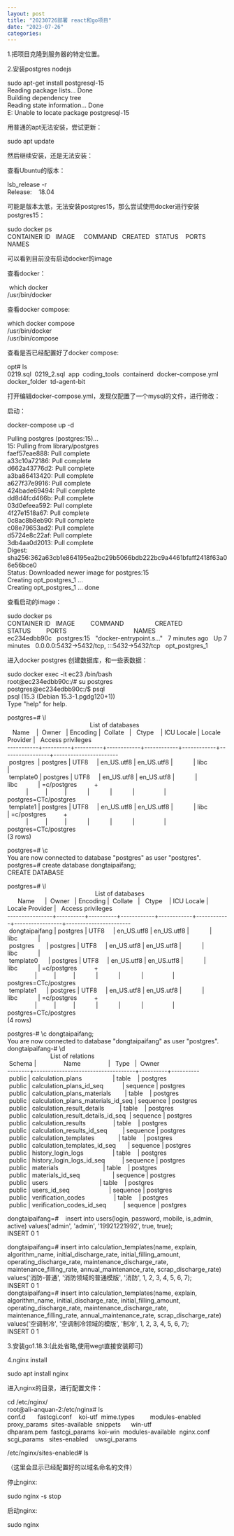 ```yaml
---
layout: post
title: "20230726部署 react和go项目"
date: "2023-07-26"
categories: 
---
```

<p>1.把项目克隆到服务器的特定位置。</p>

<p>2.安装postgres nodejs</p>

<p>sudo apt-get install postgresql-15<br />
Reading package lists... Done<br />
Building dependency tree&nbsp;&nbsp;&nbsp;&nbsp;&nbsp; &nbsp;<br />
Reading state information... Done<br />
E: Unable to locate package postgresql-15</p>

<p>用普通的apt无法安装，尝试更新：</p>

<p>sudo apt update</p>

<p>然后继续安装，还是无法安装：</p>

<p>查看Ubuntu的版本：</p>

<p>lsb_release -r<br />
Release:&nbsp;&nbsp; &nbsp;18.04</p>

<p>可能是版本太低，无法安装postgres15，那么尝试使用docker进行安装postgres15：</p>

<p>sudo docker ps<br />
CONTAINER ID&nbsp;&nbsp; IMAGE&nbsp;&nbsp;&nbsp;&nbsp; COMMAND&nbsp;&nbsp; CREATED&nbsp;&nbsp; STATUS&nbsp;&nbsp;&nbsp; PORTS&nbsp;&nbsp;&nbsp;&nbsp; NAMES</p>

<p>可以看到目前没有启动docker的image</p>

<p>查看docker：</p>

<p>&nbsp;which docker<br />
/usr/bin/docker</p>

<p>查看docker compose:</p>

<p>which docker compose<br />
/usr/bin/docker<br />
/usr/bin/compose</p>

<p>查看是否已经配置好了docker compose:</p>

<p>opt# ls<br />
0219.sql&nbsp; 0219_2.sql&nbsp; app&nbsp; coding_tools&nbsp; containerd&nbsp; docker-compose.yml&nbsp; docker_folder&nbsp; td-agent-bit</p>

<p>打开编辑docker-compose.yml，发现仅配置了一个mysql的文件，进行修改：</p>

<p>启动：</p>

<p>docker-compose up -d</p>

<p>Pulling postgres (postgres:15)...<br />
15: Pulling from library/postgres<br />
faef57eae888: Pull complete<br />
a33c10a72186: Pull complete<br />
d662a43776d2: Pull complete<br />
a3ba86413420: Pull complete<br />
a627f37e9916: Pull complete<br />
424bade69494: Pull complete<br />
dd8d4fcd466b: Pull complete<br />
03d0efeea592: Pull complete<br />
4f27e1518a67: Pull complete<br />
0c8ac8b8eb90: Pull complete<br />
c08e79653ad2: Pull complete<br />
d5724e8c22af: Pull complete<br />
3db4aa0d2013: Pull complete<br />
Digest: sha256:362a63cb1e864195ea2bc29b5066bdb222bc9a4461bfaff2418f63a06e56bce0<br />
Status: Downloaded newer image for postgres:15<br />
Creating opt_postgres_1 ...<br />
Creating opt_postgres_1 ... done</p>

<p>查看启动的image：</p>

<p>sudo docker ps<br />
CONTAINER ID&nbsp;&nbsp; IMAGE&nbsp;&nbsp;&nbsp;&nbsp;&nbsp;&nbsp;&nbsp;&nbsp; COMMAND&nbsp;&nbsp;&nbsp;&nbsp;&nbsp;&nbsp;&nbsp;&nbsp;&nbsp;&nbsp;&nbsp;&nbsp;&nbsp;&nbsp;&nbsp;&nbsp;&nbsp; CREATED&nbsp;&nbsp;&nbsp;&nbsp;&nbsp;&nbsp;&nbsp;&nbsp; STATUS&nbsp;&nbsp;&nbsp;&nbsp;&nbsp;&nbsp;&nbsp;&nbsp; PORTS&nbsp;&nbsp;&nbsp;&nbsp;&nbsp;&nbsp;&nbsp;&nbsp;&nbsp;&nbsp;&nbsp;&nbsp;&nbsp;&nbsp;&nbsp;&nbsp;&nbsp;&nbsp;&nbsp;&nbsp;&nbsp;&nbsp;&nbsp;&nbsp;&nbsp;&nbsp;&nbsp;&nbsp;&nbsp;&nbsp;&nbsp;&nbsp;&nbsp;&nbsp;&nbsp;&nbsp;&nbsp;&nbsp; NAMES<br />
ec234edbb90c&nbsp;&nbsp; postgres:15&nbsp;&nbsp; &quot;docker-entrypoint.s&hellip;&quot;&nbsp;&nbsp; 7 minutes ago&nbsp;&nbsp; Up 7 minutes&nbsp;&nbsp; 0.0.0.0:5432-&gt;5432/tcp, :::5432-&gt;5432/tcp&nbsp;&nbsp; opt_postgres_1</p>

<p>进入docker postgres 创建数据库，和一些表数据：</p>

<p>sudo docker exec -it ec23 /bin/bash<br />
root@ec234edbb90c:/# su postgres<br />
postgres@ec234edbb90c:/$ psql<br />
psql (15.3 (Debian 15.3-1.pgdg120+1))<br />
Type &quot;help&quot; for help.</p>

<p>postgres=# \l<br />
&nbsp;&nbsp;&nbsp;&nbsp;&nbsp;&nbsp;&nbsp;&nbsp;&nbsp;&nbsp;&nbsp;&nbsp;&nbsp;&nbsp;&nbsp;&nbsp;&nbsp;&nbsp;&nbsp;&nbsp;&nbsp;&nbsp;&nbsp;&nbsp;&nbsp;&nbsp;&nbsp;&nbsp;&nbsp;&nbsp;&nbsp;&nbsp;&nbsp;&nbsp;&nbsp;&nbsp;&nbsp;&nbsp;&nbsp;&nbsp;&nbsp;&nbsp;&nbsp;&nbsp;&nbsp;&nbsp;&nbsp; List of databases<br />
&nbsp;&nbsp; Name&nbsp;&nbsp;&nbsp; |&nbsp; Owner&nbsp;&nbsp; | Encoding |&nbsp; Collate&nbsp;&nbsp; |&nbsp;&nbsp; Ctype&nbsp;&nbsp;&nbsp; | ICU Locale | Locale Provider |&nbsp;&nbsp; Access privileges&nbsp; &nbsp;<br />
-----------+----------+----------+------------+------------+------------+-----------------+-----------------------<br />
&nbsp;postgres&nbsp; | postgres | UTF8&nbsp;&nbsp;&nbsp;&nbsp; | en_US.utf8 | en_US.utf8 |&nbsp;&nbsp;&nbsp;&nbsp;&nbsp;&nbsp;&nbsp;&nbsp;&nbsp;&nbsp;&nbsp; | libc&nbsp;&nbsp;&nbsp;&nbsp;&nbsp;&nbsp;&nbsp;&nbsp;&nbsp;&nbsp;&nbsp; |<br />
&nbsp;template0 | postgres | UTF8&nbsp;&nbsp;&nbsp;&nbsp; | en_US.utf8 | en_US.utf8 |&nbsp;&nbsp;&nbsp;&nbsp;&nbsp;&nbsp;&nbsp;&nbsp;&nbsp;&nbsp;&nbsp; | libc&nbsp;&nbsp;&nbsp;&nbsp;&nbsp;&nbsp;&nbsp;&nbsp;&nbsp;&nbsp;&nbsp; | =c/postgres&nbsp;&nbsp;&nbsp;&nbsp;&nbsp;&nbsp;&nbsp;&nbsp;&nbsp; +<br />
&nbsp;&nbsp;&nbsp;&nbsp;&nbsp;&nbsp;&nbsp;&nbsp;&nbsp;&nbsp; |&nbsp;&nbsp;&nbsp;&nbsp;&nbsp;&nbsp;&nbsp;&nbsp;&nbsp; |&nbsp;&nbsp;&nbsp;&nbsp;&nbsp;&nbsp;&nbsp;&nbsp;&nbsp; |&nbsp;&nbsp;&nbsp;&nbsp;&nbsp;&nbsp;&nbsp;&nbsp;&nbsp;&nbsp;&nbsp; |&nbsp;&nbsp;&nbsp;&nbsp;&nbsp;&nbsp;&nbsp;&nbsp;&nbsp;&nbsp;&nbsp; |&nbsp;&nbsp;&nbsp;&nbsp;&nbsp;&nbsp;&nbsp;&nbsp;&nbsp;&nbsp;&nbsp; |&nbsp;&nbsp;&nbsp;&nbsp;&nbsp;&nbsp;&nbsp;&nbsp;&nbsp;&nbsp;&nbsp;&nbsp;&nbsp;&nbsp;&nbsp;&nbsp; | postgres=CTc/postgres<br />
&nbsp;template1 | postgres | UTF8&nbsp;&nbsp;&nbsp;&nbsp; | en_US.utf8 | en_US.utf8 |&nbsp;&nbsp;&nbsp;&nbsp;&nbsp;&nbsp;&nbsp;&nbsp;&nbsp;&nbsp;&nbsp; | libc&nbsp;&nbsp;&nbsp;&nbsp;&nbsp;&nbsp;&nbsp;&nbsp;&nbsp;&nbsp;&nbsp; | =c/postgres&nbsp;&nbsp;&nbsp;&nbsp;&nbsp;&nbsp;&nbsp;&nbsp;&nbsp; +<br />
&nbsp;&nbsp;&nbsp;&nbsp;&nbsp;&nbsp;&nbsp;&nbsp;&nbsp;&nbsp; |&nbsp;&nbsp;&nbsp;&nbsp;&nbsp;&nbsp;&nbsp;&nbsp;&nbsp; |&nbsp;&nbsp;&nbsp;&nbsp;&nbsp;&nbsp;&nbsp;&nbsp;&nbsp; |&nbsp;&nbsp;&nbsp;&nbsp;&nbsp;&nbsp;&nbsp;&nbsp;&nbsp;&nbsp;&nbsp; |&nbsp;&nbsp;&nbsp;&nbsp;&nbsp;&nbsp;&nbsp;&nbsp;&nbsp;&nbsp;&nbsp; |&nbsp;&nbsp;&nbsp;&nbsp;&nbsp;&nbsp;&nbsp;&nbsp;&nbsp;&nbsp;&nbsp; |&nbsp;&nbsp;&nbsp;&nbsp;&nbsp;&nbsp;&nbsp;&nbsp;&nbsp;&nbsp;&nbsp;&nbsp;&nbsp;&nbsp;&nbsp;&nbsp; | postgres=CTc/postgres<br />
(3 rows)</p>

<p>postgres=# \c<br />
You are now connected to database &quot;postgres&quot; as user &quot;postgres&quot;.<br />
postgres=# create database dongtaipaifang;<br />
CREATE DATABASE</p>

<p>postgres=# \l<br />
&nbsp;&nbsp;&nbsp;&nbsp;&nbsp;&nbsp;&nbsp;&nbsp;&nbsp;&nbsp;&nbsp;&nbsp;&nbsp;&nbsp;&nbsp;&nbsp;&nbsp;&nbsp;&nbsp;&nbsp;&nbsp;&nbsp;&nbsp;&nbsp;&nbsp;&nbsp;&nbsp;&nbsp;&nbsp;&nbsp;&nbsp;&nbsp;&nbsp;&nbsp;&nbsp;&nbsp;&nbsp;&nbsp;&nbsp;&nbsp;&nbsp;&nbsp;&nbsp;&nbsp;&nbsp;&nbsp;&nbsp;&nbsp;&nbsp;&nbsp; List of databases<br />
&nbsp;&nbsp;&nbsp;&nbsp;&nbsp; Name&nbsp;&nbsp;&nbsp;&nbsp;&nbsp; |&nbsp; Owner&nbsp;&nbsp; | Encoding |&nbsp; Collate&nbsp;&nbsp; |&nbsp;&nbsp; Ctype&nbsp;&nbsp;&nbsp; | ICU Locale | Locale Provider |&nbsp;&nbsp; Access privileges&nbsp; &nbsp;<br />
----------------+----------+----------+------------+------------+------------+-----------------+-----------------------<br />
&nbsp;dongtaipaifang | postgres | UTF8&nbsp;&nbsp;&nbsp;&nbsp; | en_US.utf8 | en_US.utf8 |&nbsp;&nbsp;&nbsp;&nbsp;&nbsp;&nbsp;&nbsp;&nbsp;&nbsp;&nbsp;&nbsp; | libc&nbsp;&nbsp;&nbsp;&nbsp;&nbsp;&nbsp;&nbsp;&nbsp;&nbsp;&nbsp;&nbsp; |<br />
&nbsp;postgres&nbsp;&nbsp;&nbsp;&nbsp;&nbsp;&nbsp; | postgres | UTF8&nbsp;&nbsp;&nbsp;&nbsp; | en_US.utf8 | en_US.utf8 |&nbsp;&nbsp;&nbsp;&nbsp;&nbsp;&nbsp;&nbsp;&nbsp;&nbsp;&nbsp;&nbsp; | libc&nbsp;&nbsp;&nbsp;&nbsp;&nbsp;&nbsp;&nbsp;&nbsp;&nbsp;&nbsp;&nbsp; |<br />
&nbsp;template0&nbsp;&nbsp;&nbsp;&nbsp;&nbsp; | postgres | UTF8&nbsp;&nbsp;&nbsp;&nbsp; | en_US.utf8 | en_US.utf8 |&nbsp;&nbsp;&nbsp;&nbsp;&nbsp;&nbsp;&nbsp;&nbsp;&nbsp;&nbsp;&nbsp; | libc&nbsp;&nbsp;&nbsp;&nbsp;&nbsp;&nbsp;&nbsp;&nbsp;&nbsp;&nbsp;&nbsp; | =c/postgres&nbsp;&nbsp;&nbsp;&nbsp;&nbsp;&nbsp;&nbsp;&nbsp;&nbsp; +<br />
&nbsp;&nbsp;&nbsp;&nbsp;&nbsp;&nbsp;&nbsp;&nbsp;&nbsp;&nbsp;&nbsp;&nbsp;&nbsp;&nbsp;&nbsp; |&nbsp;&nbsp;&nbsp;&nbsp;&nbsp;&nbsp;&nbsp;&nbsp;&nbsp; |&nbsp;&nbsp;&nbsp;&nbsp;&nbsp;&nbsp;&nbsp;&nbsp;&nbsp; |&nbsp;&nbsp;&nbsp;&nbsp;&nbsp;&nbsp;&nbsp;&nbsp;&nbsp;&nbsp;&nbsp; |&nbsp;&nbsp;&nbsp;&nbsp;&nbsp;&nbsp;&nbsp;&nbsp;&nbsp;&nbsp;&nbsp; |&nbsp;&nbsp;&nbsp;&nbsp;&nbsp;&nbsp;&nbsp;&nbsp;&nbsp;&nbsp;&nbsp; |&nbsp;&nbsp;&nbsp;&nbsp;&nbsp;&nbsp;&nbsp;&nbsp;&nbsp;&nbsp;&nbsp;&nbsp;&nbsp;&nbsp;&nbsp;&nbsp; | postgres=CTc/postgres<br />
&nbsp;template1&nbsp;&nbsp;&nbsp;&nbsp;&nbsp; | postgres | UTF8&nbsp;&nbsp;&nbsp;&nbsp; | en_US.utf8 | en_US.utf8 |&nbsp;&nbsp;&nbsp;&nbsp;&nbsp;&nbsp;&nbsp;&nbsp;&nbsp;&nbsp;&nbsp; | libc&nbsp;&nbsp;&nbsp;&nbsp;&nbsp;&nbsp;&nbsp;&nbsp;&nbsp;&nbsp;&nbsp; | =c/postgres&nbsp;&nbsp;&nbsp;&nbsp;&nbsp;&nbsp;&nbsp;&nbsp;&nbsp; +<br />
&nbsp;&nbsp;&nbsp;&nbsp;&nbsp;&nbsp;&nbsp;&nbsp;&nbsp;&nbsp;&nbsp;&nbsp;&nbsp;&nbsp;&nbsp; |&nbsp;&nbsp;&nbsp;&nbsp;&nbsp;&nbsp;&nbsp;&nbsp;&nbsp; |&nbsp;&nbsp;&nbsp;&nbsp;&nbsp;&nbsp;&nbsp;&nbsp;&nbsp; |&nbsp;&nbsp;&nbsp;&nbsp;&nbsp;&nbsp;&nbsp;&nbsp;&nbsp;&nbsp;&nbsp; |&nbsp;&nbsp;&nbsp;&nbsp;&nbsp;&nbsp;&nbsp;&nbsp;&nbsp;&nbsp;&nbsp; |&nbsp;&nbsp;&nbsp;&nbsp;&nbsp;&nbsp;&nbsp;&nbsp;&nbsp;&nbsp;&nbsp; |&nbsp;&nbsp;&nbsp;&nbsp;&nbsp;&nbsp;&nbsp;&nbsp;&nbsp;&nbsp;&nbsp;&nbsp;&nbsp;&nbsp;&nbsp;&nbsp; | postgres=CTc/postgres<br />
(4 rows)</p>

<p>postgres-# \c dongtaipaifang;<br />
You are now connected to database &quot;dongtaipaifang&quot; as user &quot;postgres&quot;.<br />
dongtaipaifang-# \d<br />
&nbsp;&nbsp;&nbsp;&nbsp;&nbsp;&nbsp;&nbsp;&nbsp;&nbsp;&nbsp;&nbsp;&nbsp;&nbsp;&nbsp;&nbsp;&nbsp;&nbsp;&nbsp;&nbsp;&nbsp;&nbsp;&nbsp;&nbsp;&nbsp; List of relations<br />
&nbsp;Schema |&nbsp;&nbsp;&nbsp;&nbsp;&nbsp;&nbsp;&nbsp;&nbsp;&nbsp;&nbsp;&nbsp;&nbsp;&nbsp;&nbsp;&nbsp; Name&nbsp;&nbsp;&nbsp;&nbsp;&nbsp;&nbsp;&nbsp;&nbsp;&nbsp;&nbsp;&nbsp;&nbsp;&nbsp;&nbsp;&nbsp; |&nbsp;&nbsp; Type&nbsp;&nbsp; |&nbsp; Owner&nbsp; &nbsp;<br />
--------+------------------------------------+----------+----------<br />
&nbsp;public | calculation_plans&nbsp;&nbsp;&nbsp;&nbsp;&nbsp;&nbsp;&nbsp;&nbsp;&nbsp;&nbsp;&nbsp;&nbsp;&nbsp;&nbsp;&nbsp;&nbsp;&nbsp; | table&nbsp;&nbsp;&nbsp; | postgres<br />
&nbsp;public | calculation_plans_id_seq&nbsp;&nbsp;&nbsp;&nbsp;&nbsp;&nbsp;&nbsp;&nbsp;&nbsp;&nbsp; | sequence | postgres<br />
&nbsp;public | calculation_plans_materials&nbsp;&nbsp;&nbsp;&nbsp;&nbsp;&nbsp;&nbsp; | table&nbsp;&nbsp;&nbsp; | postgres<br />
&nbsp;public | calculation_plans_materials_id_seq | sequence | postgres<br />
&nbsp;public | calculation_result_details&nbsp;&nbsp;&nbsp;&nbsp;&nbsp;&nbsp;&nbsp;&nbsp; | table&nbsp;&nbsp;&nbsp; | postgres<br />
&nbsp;public | calculation_result_details_id_seq&nbsp; | sequence | postgres<br />
&nbsp;public | calculation_results&nbsp;&nbsp;&nbsp;&nbsp;&nbsp;&nbsp;&nbsp;&nbsp;&nbsp;&nbsp;&nbsp;&nbsp;&nbsp;&nbsp;&nbsp; | table&nbsp;&nbsp;&nbsp; | postgres<br />
&nbsp;public | calculation_results_id_seq&nbsp;&nbsp;&nbsp;&nbsp;&nbsp;&nbsp;&nbsp;&nbsp; | sequence | postgres<br />
&nbsp;public | calculation_templates&nbsp;&nbsp;&nbsp;&nbsp;&nbsp;&nbsp;&nbsp;&nbsp;&nbsp;&nbsp;&nbsp;&nbsp;&nbsp; | table&nbsp;&nbsp;&nbsp; | postgres<br />
&nbsp;public | calculation_templates_id_seq&nbsp;&nbsp;&nbsp;&nbsp;&nbsp;&nbsp; | sequence | postgres<br />
&nbsp;public | history_login_logs&nbsp;&nbsp;&nbsp;&nbsp;&nbsp;&nbsp;&nbsp;&nbsp;&nbsp;&nbsp;&nbsp;&nbsp;&nbsp;&nbsp;&nbsp;&nbsp; | table&nbsp;&nbsp;&nbsp; | postgres<br />
&nbsp;public | history_login_logs_id_seq&nbsp;&nbsp;&nbsp;&nbsp;&nbsp;&nbsp;&nbsp;&nbsp;&nbsp; | sequence | postgres<br />
&nbsp;public | materials&nbsp;&nbsp;&nbsp;&nbsp;&nbsp;&nbsp;&nbsp;&nbsp;&nbsp;&nbsp;&nbsp;&nbsp;&nbsp;&nbsp;&nbsp;&nbsp;&nbsp;&nbsp;&nbsp;&nbsp;&nbsp;&nbsp;&nbsp;&nbsp;&nbsp; | table&nbsp;&nbsp;&nbsp; | postgres<br />
&nbsp;public | materials_id_seq&nbsp;&nbsp;&nbsp;&nbsp;&nbsp;&nbsp;&nbsp;&nbsp;&nbsp;&nbsp;&nbsp;&nbsp;&nbsp;&nbsp;&nbsp;&nbsp;&nbsp;&nbsp; | sequence | postgres<br />
&nbsp;public | users&nbsp;&nbsp;&nbsp;&nbsp;&nbsp;&nbsp;&nbsp;&nbsp;&nbsp;&nbsp;&nbsp;&nbsp;&nbsp;&nbsp;&nbsp;&nbsp;&nbsp;&nbsp;&nbsp;&nbsp;&nbsp;&nbsp;&nbsp;&nbsp;&nbsp;&nbsp;&nbsp;&nbsp;&nbsp; | table&nbsp;&nbsp;&nbsp; | postgres<br />
&nbsp;public | users_id_seq&nbsp;&nbsp;&nbsp;&nbsp;&nbsp;&nbsp;&nbsp;&nbsp;&nbsp;&nbsp;&nbsp;&nbsp;&nbsp;&nbsp;&nbsp;&nbsp;&nbsp;&nbsp;&nbsp;&nbsp;&nbsp;&nbsp; | sequence | postgres<br />
&nbsp;public | verification_codes&nbsp;&nbsp;&nbsp;&nbsp;&nbsp;&nbsp;&nbsp;&nbsp;&nbsp;&nbsp;&nbsp;&nbsp;&nbsp;&nbsp;&nbsp;&nbsp; | table&nbsp;&nbsp;&nbsp; | postgres<br />
&nbsp;public | verification_codes_id_seq&nbsp;&nbsp;&nbsp;&nbsp;&nbsp;&nbsp;&nbsp;&nbsp;&nbsp; | sequence | postgres</p>

<p>dongtaipaifang=#&nbsp;&nbsp;&nbsp; insert into users(login, password, mobile, is_admin, active) values(&#39;admin&#39;, &#39;admin&#39;, &#39;19921221992&#39;, true, true);<br />
INSERT 0 1</p>

<p>dongtaipaifang=# insert into calculation_templates(name, explain, algorithm_name, initial_discharge_rate, initial_filling_amount, operating_discharge_rate, maintenance_discharge_rate, maintenance_filling_rate, annual_maintenance_rate, scrap_discharge_rate) values(&#39;消防-普通&#39;, &#39;消防领域的普通模版&#39;, &#39;消防&#39;, 1, 2, 3, 4, 5, 6, 7);<br />
INSERT 0 1<br />
dongtaipaifang=# insert into calculation_templates(name, explain, algorithm_name, initial_discharge_rate, initial_filling_amount, operating_discharge_rate, maintenance_discharge_rate, maintenance_filling_rate, annual_maintenance_rate, scrap_discharge_rate) values(&#39;空调制冷&#39;, &#39;空调制冷领域的模版&#39;, &#39;制冷&#39;, 1, 2, 3, 4, 5, 6, 7);<br />
INSERT 0 1</p>

<p>3.安装go1.18.3:(此处省略,使用wegt直接安装即可)</p>

<p>4.nginx install</p>

<p>sudo apt install nginx</p>

<p>进入nginx的目录，进行配置文件：</p>

<p>cd /etc/nginx/<br />
root@ali-anquan-2:/etc/nginx# ls<br />
conf.d&nbsp;&nbsp;&nbsp;&nbsp;&nbsp;&nbsp; fastcgi.conf&nbsp;&nbsp;&nbsp; koi-utf&nbsp; mime.types&nbsp;&nbsp;&nbsp;&nbsp;&nbsp;&nbsp;&nbsp;&nbsp; modules-enabled&nbsp; proxy_params&nbsp; sites-available&nbsp; snippets&nbsp;&nbsp;&nbsp;&nbsp;&nbsp; win-utf<br />
dhparam.pem&nbsp; fastcgi_params&nbsp; koi-win&nbsp; modules-available&nbsp; nginx.conf&nbsp;&nbsp;&nbsp;&nbsp;&nbsp;&nbsp; scgi_params&nbsp;&nbsp; sites-enabled&nbsp;&nbsp;&nbsp; uwsgi_params</p>

<p>/etc/nginx/sites-enabled# ls</p>

<p>（这里会显示已经配置好的以域名命名的文件）</p>

<p>停止nginx:</p>

<p>sudo nginx -s stop</p>

<p>启动nginx:</p>

<p>sudo nginx</p>

<p>&nbsp;</p>

<p>&nbsp;</p>

<p>&nbsp;</p>

<p>&nbsp;</p>

